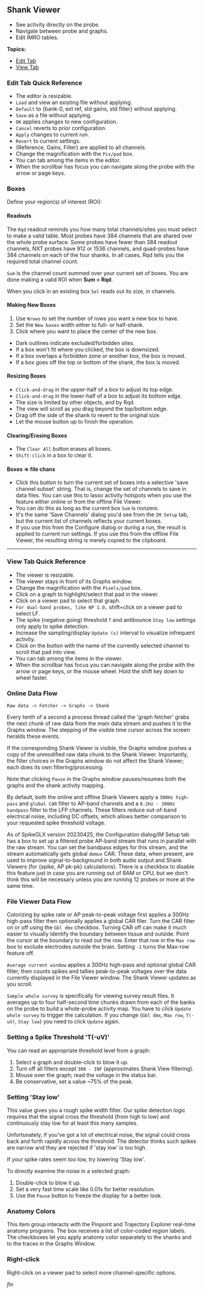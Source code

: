 ## Shank Viewer

* See activity directly on the probe.
* Navigate between probe and graphs.
* Edit IMRO tables.

**Topics:**

* [Edit Tab](#edit-tab-quick-reference)
* [View Tab](#view-tab-quick-reference)

### Edit Tab Quick Reference

* The editor is resizable.
* `Load` and view an existing file without applying.
* `Default` to {bank-0, ext ref, std gains, std filter} without applying.
* `Save` as a file without applying.
* `OK` applies changes to new configuration.
* `Cancel` reverts to prior configuration.
* `Apply` changes to current run.
* `Revert` to current settings.
* {Reference, Gains, Filter} are applied to all channels.
* Change the magnification with the `Pix/pad` box.
* You can tab among the items in the editor.
* When the scrollbar has focus you can navigate along the probe with the
arrow or page keys.

### Boxes

Define your region(s) of interest (ROI):

#### Readouts

The `Rqd` readout reminds you how many total channels/sites you must
select to make a valid table. Most probes have 384 channels that are
shared over the whole probe surface. Some probes have fewer than 384
readout channels, NXT probes have 912 or 1536 channels, and quad-probes
have 384 channels on each of the four shanks. In all cases, Rqd tells
you the required total channel count.

`Sum` is the channel count summed over your current set of boxes. You are
done making a valid ROI when **Sum = Rqd**.

When you click in an existing box `Sel` reads out its size, in channels.

#### Making New Boxes

1. Use `Nrows` to set the number of rows you want a new box to have.
2. Set the `New boxes` width either to full- or half-shank.
3. Click where you want to place the center of the new box.

* Dark outlines indicate excluded/forbidden sites.
* If a box won't fit where you clicked, the box is downsized.
* If a box overlaps a forbidden zone or another box, the box is moved.
* If a box goes off the top or bottom of the shank, the box is moved.

#### Resizing Boxes

* `Click-and-drag` in the upper-half of a box to adjust its top edge.
* `Click-and-drag` in the lower-half of a box to adjust its bottom edge.
* The size is limited by other objects, and by Rqd.
* The view will scroll as you drag beyond the top/bottom edge.
* Drag off the side of the shank to revert to the original size.
* Let the mouse button up to finish the operation.

#### Clearing/Erasing Boxes

* The `Clear All` button erases all boxes.
* `Shift-click` in a box to clear it.

#### Boxes => file chans

* Click this button to turn the current set of boxes into a selective 'save
channel subset' string. That is, change the set of channels to save in data
files. You can use this to lasso activity hotspots when you use the feature
either online or from the offline File Viewer.
* You can do this as long as the current box `Sum` is nonzero.
* It's the same 'Save Channels' dialog you'd see from the `IM Setup` tab,
but the current list of channels reflects your current boxes.
* If you use this from the Configure dialog or during a run, the result is
applied to current run settings. If you use this from the offline File Viewer,
the resulting string is merely copied to the clipboard.

--------

### View Tab Quick Reference

* The viewer is resizable.
* The viewer stays in front of its Graphs window.
* Change the magnification with the `Pixels/pad` box.
* Click on a graph to highlight/select that pad in the viewer.
* Click on a viewer pad to select that graph.
* `For dual-band probes, like NP 1.0,` shift+click on a viewer pad to select LF.
* The spike (negative going) threshold `T` and antibounce `Stay low` settings
only apply to spike detection.
* Increase the sampling/display `Update (s)` interval to visualize infrequent activity.
* Click on the button with the name of the currently selected channel
to scroll that pad into view.
* You can tab among the items in the viewer.
* When the scrollbar has focus you can navigate along the probe with the
arrow or page keys, or the mouse wheel. Hold the shift key down to wheel
faster.

### Online Data Flow

`Raw data -> Fetcher -> Graphs -> Shank`

Every tenth of a second a process thread called the 'graph fetcher' grabs
the next chunk of raw data from the main data stream and pushes it to the
Graphs window. The stepping of the visible time cursor across the screen
heralds these events.

If the corresponding Shank Viewer is visible, the Graphs window pushes a
copy of the unmodified raw data chunk to the Shank Viewer. Importantly,
the filter choices in the Graphs window do not affect the Shank Viewer;
each does its own filtering/processing.

Note that clicking `Pause` in the Graphs window pauses/resumes both the
graphs and the shank activity mapping.

By default, both the online and offline Shank Viewers apply a
`300Hz high-pass` and `global CAR` filter to AP-band channels and a
`0.2Hz - 300Hz bandpass` filter to the LFP channels. These filters
reduce out-of-band electrical noise, including DC offsets, which allows
better comparison to your requested spike threshold voltage.

As of SpikeGLX version 20230425, the Configuration dialog/IM Setup tab has
a box to set up a filtered probe AP-band stream that runs in parallel with
the raw stream. You can set the bandpass edges for this stream, and the
stream automatically gets global `demux` CAR. These data, when present,
are used to improve signal-to-background in both audio output and Shank
Viewers (for {spike, AP pk-pk} calculations). There is a checkbox to disable
this feature just in case you are running out of RAM or CPU, but we don't
think this will be necessary unless you are running 12 probes or more at the
same time.

### File Viewer Data Flow

Colorizing by spike rate or AP peak-to-peak voltage first applies a 300Hz
high-pass filter then optionally applies a global CAR filer. Turn the CAR
filter on or off using the `Gbl dmx` checkbox. Turning CAR off can make it
much easier to visually identify the boundary between tissue and outside.
Point the cursor at the boundary to read out the row. Enter that row in the
`Max row` box to exclude electrodes outside the brain. Setting `-1` turns
the Max-row feature off.

`Average current window` applies a 300Hz high-pass and optional global
CAR filter, then counts spikes and tallies peak-to-peak voltages over the
data currently displayed in the File Viewer window. The Shank Viewer updates
as you scroll.

`Sample whole survey` is specifically for viewing survey result files. It
averages up to four half-second time chunks drawn from each of the banks
on the probe to build a whole-probe activity map. You have to click `Update
whole survey` to trigger the calculation. If you change {`Gbl dmx`, `Max row`,
`T(-uV)`, `Stay low`} you need to click `Update` again.

### Setting a Spike Threshold 'T(-uV)'

You can read an appropriate threshold level from a graph:

1. Select a graph and double-click to blow it up.
2. Turn off all filters except `300 - INF` (approximates Shank View filtering).
3. Mouse over the graph; read the voltage in the status bar.
4. Be conservative, set a value ~75% of the peak.

### Setting 'Stay low'

This value gives you a rough spike width filter. Our spike detection
logic requires that the signal cross the threshold (from high to low)
and continuously stay low for at least this many samples.

Unfortunately, if you've got a lot of electrical noise, the signal could
cross back and forth rapidly across the threshold. The detector thinks
such spikes are narrow and they are rejected if 'stay low' is too high.

If your spike rates seem too low, try lowering 'Stay low'.

To directly examine the noise in a selected graph:

1. Double-click to blow it up.
2. Set a very fast time scale like 0.01s for better resolution.
3. Use the `Pause` button to freeze the display for a better look.

### Anatomy Colors

This item group interacts with the Pinpoint and Trajectory Explorer
real-time anatomy programs. The box receives a list of color-coded
region labels. The checkboxes let you apply anatomy color separately
to the shanks and to the traces in the Graphs Window.

### Right-click

Right-click on a viewer pad to select more channel-specific options.


_fin_

